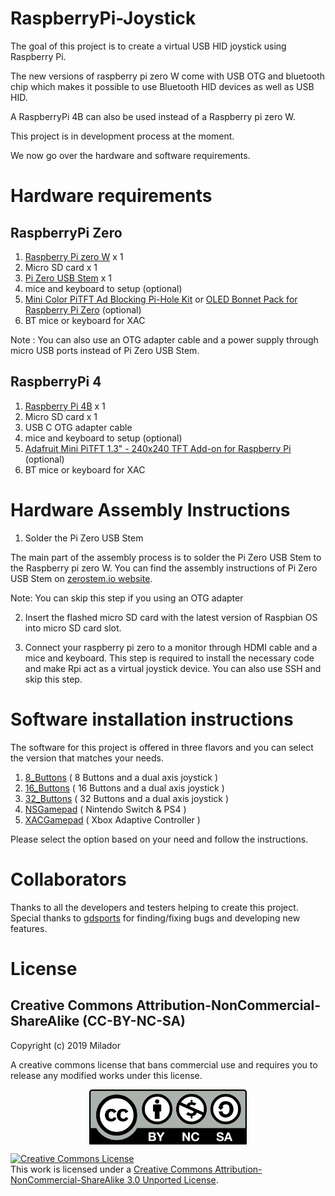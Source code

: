 # RaspberryPi-Joystick

The goal of this project is to create a virtual USB HID joystick using Raspberry Pi. 

The new versions of raspberry pi zero W come with USB OTG and bluetooth chip which makes it possible to use Bluetooth HID devices as well as USB HID.

A RaspberryPi 4B can also be used instead of a Raspberry pi zero W.

This project is in development process at the moment.

We now go over the hardware and software requirements.

# Hardware requirements  

## RaspberryPi Zero

  1. [Raspberry Pi zero W](https://www.raspberrypi.org/products/raspberry-pi-zero-w/) x 1
  2. Micro SD card x 1
  3. [Pi Zero USB Stem](https://www.sparkfun.com/products/14526) x 1
  4. mice and keyboard to setup (optional)
  5. [Mini Color PiTFT Ad Blocking Pi-Hole Kit](https://www.adafruit.com/product/4475) or [OLED Bonnet Pack for Raspberry Pi Zero](https://www.adafruit.com/product/3192)  (optional)
  6. BT mice or keyboard for XAC 
  
Note : You can also use an OTG adapter cable and a power supply through micro USB ports instead of Pi Zero USB Stem.
  
## RaspberryPi 4

  1. [Raspberry Pi 4B](https://www.raspberrypi.org/products/raspberry-pi-4-model-b/) x 1
  2. Micro SD card x 1
  3. USB C OTG adapter cable
  4. mice and keyboard to setup (optional)
  5. [Adafruit Mini PiTFT 1.3" - 240x240 TFT Add-on for Raspberry Pi](https://www.adafruit.com/product/4484)  (optional)
  6. BT mice or keyboard for XAC   


# Hardware Assembly Instructions   

  1. Solder the Pi Zero USB Stem
  
The main part of the assembly process is to solder the Pi Zero USB Stem to the Raspberry pi zero W. You can find the assembly instructions of Pi Zero USB Stem on [zerostem.io website](https://zerostem.io/installation/). 

Note: You can skip this step if you using an OTG adapter 

  2. Insert the flashed micro SD card with the latest version of Raspbian OS into micro SD card slot.
  
  3. Connect your raspberry pi zero to a monitor through HDMI cable and a mice and keyboard. This step is required to install the necessary code and make Rpi act as a virtual joystick device. You can also use SSH and skip this step. 
  
# Software installation instructions   

The software for this project is offered in three flavors and you can select the version that matches your needs.

  1. [8_Buttons](https://github.com/milador/RaspberryPi-Joystick/blob/master/8_Buttons_Joystick/) ( 8 Buttons and a dual axis joystick )
  2. [16_Buttons](https://github.com/milador/RaspberryPi-Joystick/blob/master/16_Buttons_Joystick/) ( 16 Buttons and a dual axis joystick )
  3. [32_Buttons](https://github.com/milador/RaspberryPi-Joystick/blob/master/32_Buttons_Joystick/) ( 32 Buttons and a dual axis joystick )
  4. [NSGamepad](https://github.com/milador/RaspberryPi-Joystick/blob/master/NSGamepad/) ( Nintendo Switch & PS4 )
  5. [XACGamepad](https://github.com/milador/RaspberryPi-Joystick/blob/master/XACGamepad/) ( Xbox Adaptive Controller )
  
Please select the option based on your need and follow the instructions.

# Collaborators

Thanks to all the developers and testers helping to create this project. Special thanks to [gdsports](https://github.com/gdsports) for finding/fixing bugs and developing new features. 


# License

## Creative Commons Attribution-NonCommercial-ShareAlike (CC-BY-NC-SA)

Copyright (c) 2019 Milador

A creative commons license that bans commercial use and requires you to release any modified works under this license.

<p align="center">
<img align="center" src="https://raw.githubusercontent.com/milador/milador/master/Assets/IMG/Cc-by-nc-sa_license_icon.png" width="50%" height="50%" alt="CC-BY-NC-SA"/>
</p>

<a rel="license" href="http://creativecommons.org/licenses/by-nc-sa/3.0/"><img alt="Creative Commons License" style="border-width:0" src="https://i.creativecommons.org/l/by-nc-sa/3.0/88x31.png" /></a><br />This work is licensed under a <a rel="license" href="http://creativecommons.org/licenses/by-nc-sa/3.0/">Creative Commons Attribution-NonCommercial-ShareAlike 3.0 Unported License</a>.


  
  
